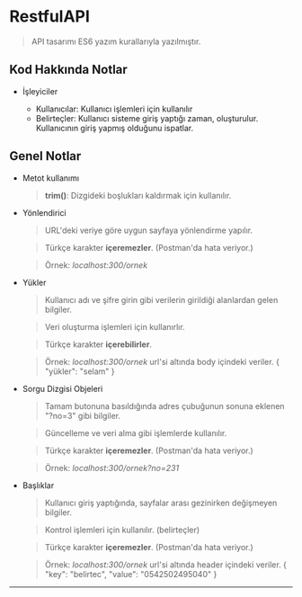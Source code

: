 # RestfulAPI

> API tasarımı
> ES6 yazım kurallarıyla yazılmıştır.

## Kod Hakkında Notlar

* İşleyiciler

  * Kullanıcılar: Kullanıcı işlemleri için kullanılır
  * Belirteçler: Kullanıcı sisteme giriş yaptığı zaman, oluşturulur. Kullanıcının giriş yapmış olduğunu ispatlar.

## Genel Notlar

* Metot kullanımı
  > **trim()**: Dizgideki boşlukları kaldırmak için kullanılır.

* Yönlendirici
  > URL'deki veriye göre uygun sayfaya yönlendirme yapılır.

  > Türkçe karakter **içeremezler**. (Postman'da hata veriyor.)

  > Örnek: *localhost:300/ornek*

* Yükler
  > Kullanıcı adı ve şifre girin gibi verilerin girildiği alanlardan gelen bilgiler.

  > Veri oluşturma işlemleri için kullanırlır.

  > Türkçe karakter **içerebilirler**.

  > Örnek: *localhost:300/ornek* url'si altında body içindeki veriler.
  > { "yükler": "selam" }

* Sorgu Dizgisi Objeleri
  > Tamam butonuna basıldığında adres çubuğunun sonuna eklenen "?no=3" gibi bilgiler.
  
  > Güncelleme ve veri alma gibi işlemlerde kullanılır.

  > Türkçe karakter **içeremezler**. (Postman'da hata veriyor.)

  > Örnek: *localhost:300/ornek?no=231*

* Başlıklar
  > Kullanıcı giriş yaptığında, sayfalar arası gezinirken değişmeyen bilgiler.
  
  > Kontrol işlemleri için kullanılır. (belirteçler)

  > Türkçe karakter **içeremezler**. (Postman'da hata veriyor.)

  > Örnek: *localhost:300/ornek* url'si altında header içindeki veriler.
  > { "key": "belirtec", "value": "0542502495040" }
-----
